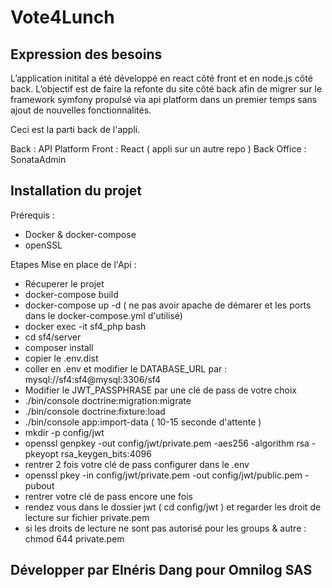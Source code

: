 # Vote4Lunch

## Expression des besoins 

L’application initital a été développé en react côté front et en node.js côté back. 
L’objectif est de faire la refonte du site côté back afin de migrer sur le framework symfony propulsé via api platform dans un premier temps sans ajout de nouvelles fonctionnalités. 

Ceci est la parti back de l'appli.

Back : API Platform
Front : React ( appli sur un autre repo )
Back Office : SonataAdmin

## Installation du projet

Prérequis :
  - Docker & docker-compose
  - openSSL
  
Etapes Mise en place de l'Api :
  - Récuperer le projet
  - docker-compose build
  - docker-compose up -d ( ne pas avoir apache de démarer et les ports dans le docker-compose.yml d'utilisé)
  - docker exec -it sf4_php bash
  - cd sf4/server
  - composer install
  - copier le .env.dist
  - coller en .env et modifier le DATABASE_URL par : mysql://sf4:sf4@mysql:3306/sf4
  - Modifier le JWT_PASSPHRASE par une clé de pass de votre choix
  - ./bin/console doctrine:migration:migrate
  - ./bin/console doctrine:fixture:load
  - ./bin/console app:import-data ( 10-15 seconde d'attente )
  - mkdir -p config/jwt
  - openssl genpkey -out config/jwt/private.pem -aes256 -algorithm rsa -pkeyopt rsa_keygen_bits:4096
  - rentrer 2 fois votre clé de pass configurer dans le .env
  - openssl pkey -in config/jwt/private.pem -out config/jwt/public.pem -pubout
  - rentrer votre clé de pass encore une fois
  - rendez vous dans le dossier jwt ( cd config/jwt ) et regarder les droit de lecture sur fichier private.pem
  - si les droits de lecture ne sont pas autorisé pour les groups & autre : chmod 644 private.pem

## Développer par Elnéris Dang pour Omnilog SAS

